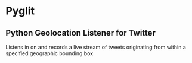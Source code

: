 # Pyglit
## Python Geolocation Listener for Twitter
Listens in on and records a live stream of tweets originating from within a specified geographic bounding box

